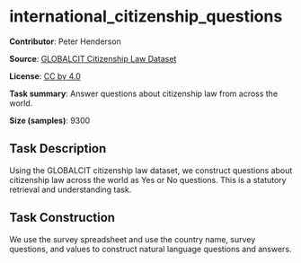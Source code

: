 # international_citizenship_questions 
 **Contributor**: Peter Henderson
 
 **Source**: [GLOBALCIT Citizenship Law Dataset](https://globalcit.eu/modes-acquisition-citizenship/)
 
 **License**: [CC by 4.0](https://creativecommons.org/licenses/by/4.0/)
 
 **Task summary**: Answer questions about citizenship law from across the world.
 
 **Size (samples)**: 9300
 
 ## Task Description
 
 Using the GLOBALCIT citizenship law dataset, we construct questions about citizenship law across the world as Yes or No questions. This is a statutory retrieval and understanding task.
 
 ## Task Construction
 
 We use the survey spreadsheet and use the country name, survey questions, and values to construct natural language questions and answers.
